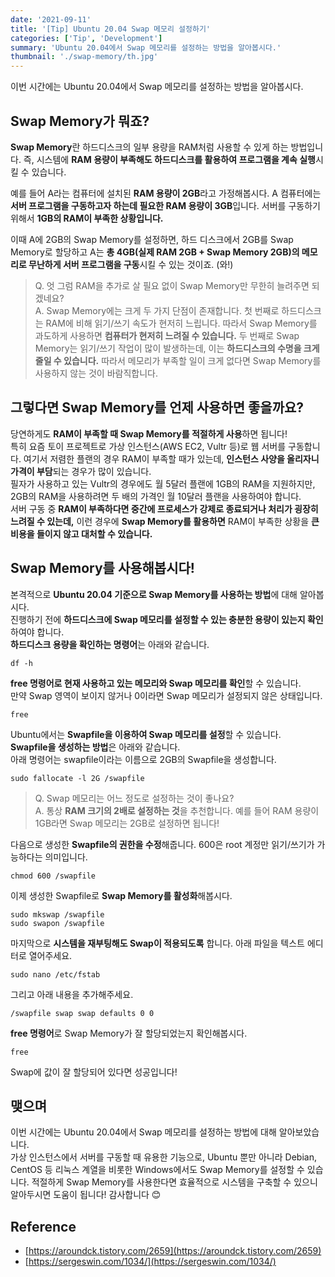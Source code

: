 ```yaml
---
date: '2021-09-11'
title: '[Tip] Ubuntu 20.04 Swap 메모리 설정하기'
categories: ['Tip', 'Development']
summary: 'Ubuntu 20.04에서 Swap 메모리를 설정하는 방법을 알아봅시다.'
thumbnail: './swap-memory/th.jpg'
---
```


이번 시간에는 Ubuntu 20.04에서 Swap 메모리를 설정하는 방법을 알아봅시다.


## Swap Memory가 뭐죠?
**Swap Memory**란 하드디스크의 일부 용량을 RAM처럼 사용할 수 있게 하는 방법입니다.
즉, 시스템에 **RAM 용량이 부족해도 하드디스크를 활용하여 프로그램을 계속 실행**시킬 수 있습니다.  

예를 들어 A라는 컴퓨터에 설치된 **RAM 용량이 2GB**라고 가정해봅시다.
A 컴퓨터에는 **서버 프로그램을 구동하고자 하는데 필요한 RAM 용량이 3GB**입니다. 서버를 구동하기 위해서 **1GB의 RAM이 부족한 상황입니다.**

이때 A에 2GB의 Swap Memory를 설정하면, 하드 디스크에서 2GB를 Swap Memory로 할당하고 A는 **총 4GB(실제 RAM 2GB + Swap Memory 2GB)의 메모리로 무난하게 서버 프로그램을 구동**시킬 수 있는 것이죠. (와!)

> Q. 엇 그럼 RAM을 추가로 살 필요 없이 Swap Memory만 무한히 늘려주면 되겠네요?  
> A. Swap Memory에는 크게 두 가지 단점이 존재합니다. 첫 번째로 하드디스크는 RAM에 비해 읽기/쓰기 속도가 현저히 느립니다. 따라서 Swap Memory를 과도하게 사용하면 **컴퓨터가 현저히 느려질 수 있습니다.** 두 번째로 Swap Memory는 읽기/쓰기 작업이 많이 발생하는데, 이는 **하드디스크의 수명을 크게 줄일 수 있습니다.** 따라서 메모리가 부족할 일이 크게 없다면 Swap Memory를 사용하지 않는 것이 바람직합니다.  

## 그렇다면 Swap Memory를 언제 사용하면 좋을까요?
당연하게도 **RAM이 부족할 때 Swap Memory를 적절하게 사용**하면 됩니다!  
특히 요즘 토이 프로젝트로 가상 인스턴스(AWS EC2, Vultr 등)로 웹 서버를 구동합니다.
여기서 저렴한 플랜의 경우 RAM이 부족할 때가 있는데, **인스턴스 사양을 올리자니 가격이 부담**되는 경우가 많이 있습니다.  
필자가 사용하고 있는 Vultr의 경우에도 월 5달러 플랜에 1GB의 RAM을 지원하지만, 2GB의 RAM을 사용하려면 두 배의 가격인 월 10달러 플랜을 사용하여야 합니다.  
서버 구동 중 **RAM이 부족하다면 중간에 프로세스가 강제로 종료되거나 처리가 굉장히 느려질 수 있는데,** 이런 경우에 **Swap Memory를 활용하면** RAM이 부족한 상황을 **큰 비용을 들이지 않고 대처할 수 있습니다.**

## Swap Memory를 사용해봅시다!  

본격적으로 **Ubuntu 20.04 기준으로 Swap Memory를 사용하는 방법**에 대해 알아봅시다.  
진행하기 전에 **하드디스크에 Swap 메모리를 설정할 수 있는 충분한 용량이 있는지 확인**하여야 합니다.  
**하드디스크 용량을 확인하는 명령어**는 아래와 같습니다.  
```shell
df -h
```  

**free 명령어로 현재 사용하고 있는 메모리와 Swap 메모리를 확인**할 수 있습니다.  
만약 Swap 영역이 보이지 않거나 0이라면 Swap 메모리가 설정되지 않은 상태입니다.  
```shell
free
```

Ubuntu에서는 **Swapfile을 이용하여 Swap 메모리를 설정**할 수 있습니다.  
**Swapfile을 생성하는 방법**은 아래와 같습니다.  
아래 명령어는 swapfile이라는 이름으로 2GB의 Swapfile을 생성합니다.  

```
sudo fallocate -l 2G /swapfile
```

> Q. Swap 메모리는 어느 정도로 설정하는 것이 좋나요?  
> A. 통상 **RAM 크기의 2배로 설정하는 것**을 추천합니다. 예를 들어 RAM 용량이 1GB라면 Swap 메모리는 2GB로 설정하면 됩니다! 


다음으로 생성한 **Swapfile의 권한을 수정**해줍니다. 600은 root 계정만 읽기/쓰기가 가능하다는 의미입니다.
```shell
chmod 600 /swapfile
```

이제 생성한 Swapfile로 **Swap Memory를 활성화**해봅시다.
```shell
sudo mkswap /swapfile
sudo swapon /swapfile
```

마지막으로 **시스템을 재부팅해도 Swap이 적용되도록** 합니다.
아래 파일을 텍스트 에디터로 열어주세요.
```shell
sudo nano /etc/fstab
```
그리고 아래 내용을 추가해주세요.
```shell
/swapfile swap swap defaults 0 0
```

**free 명령어**로 Swap Memory가 잘 할당되었는지 확인해봅시다.
```shell
free
```  

Swap에 값이 잘 할당되어 있다면 성공입니다!

## 맺으며
이번 시간에는 Ubuntu 20.04에서 Swap 메모리를 설정하는 방법에 대해 알아보았습니다.  
가상 인스턴스에서 서버를 구동할 때 유용한 기능으로, Ubuntu 뿐만 아니라 Debian, CentOS 등 리눅스 계열을 비롯한 Windows에서도 Swap Memory를 설정할 수 있습니다. 적절하게 Swap Memory를 사용한다면 효율적으로 시스템을 구축할 수 있으니 알아두시면 도움이 됩니다! 감사합니다 😊 




## Reference
- [https://aroundck.tistory.com/2659](https://aroundck.tistory.com/2659)  
- [https://sergeswin.com/1034/](https://sergeswin.com/1034/)

